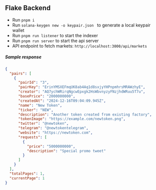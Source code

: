 ## Flake Backend

- Run `pnpm i`
- Run `solana-keygen new -o keypair.json ` to generate a local keypair wallet
- Run `pnpm run listener` to start the indexer
- Run `pnpm run server` to start the api server
- API endpoint to fetch markets: `http://localhost:3000/api/markets`

##### Sample response

```json
{
  "pairs": [
    {
      "pairId": "3",
      "pairKey": "ErinYMSXEFmqUK8ab4Aq1d8sxjyYHPnpmhrsMRAWzhyE",
      "creator": "AQ7ychWRirqNgcwEpxgk2HsWbvnyzyFNzjhdWRuu5T7u",
      "basePrice": "2000000000",
      "createdAt": "2024-12-16T09:04:09.945Z",
      "name": "New Token",
      "ticker": "NEW",
      "description": "Another token created from existing factory",
      "tokenImage": "https://example.com/newtoken.png",
      "twitter": "@newtoken",
      "telegram": "@newtokentelegram",
      "website": "https://newtoken.com",
      "requests": [
        {
          "price": "5000000000",
          "description": "Special promo tweet"
        }
      ]
    }
  ],
  "totalPages": 1,
  "currentPage": 1
}
```